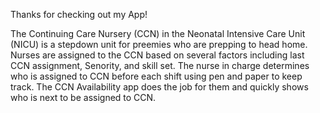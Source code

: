 Thanks for checking out my App!

The Continuing Care Nursery (CCN) in the Neonatal Intensive Care Unit (NICU) is a stepdown unit for preemies who are prepping to head home. Nurses are assigned to the CCN based on several factors including last CCN assignment, Senority, and skill set. The nurse in charge determines who is assigned to CCN before each shift using pen and paper to keep track. The CCN Availability app does the job for them and quickly shows who is next to be assigned to CCN.
